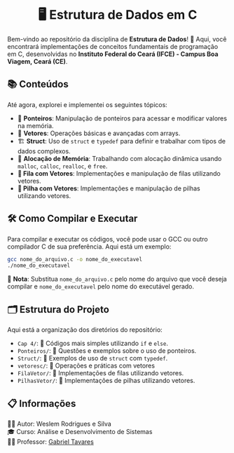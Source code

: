 <h1 align="center">🖥️ Estrutura de Dados em C</h1>

Bem-vindo ao repositório da disciplina de **Estrutura de Dados**! 🚀 Aqui, você encontrará implementações de conceitos fundamentais de programação em C, desenvolvidas no **Instituto Federal do Ceará (IFCE) - Campus Boa Viagem, Ceará (CE)**.

## 📚 Conteúdos

Até agora, explorei e implementei os seguintes tópicos:

- 🔗 **Ponteiros**: Manipulação de ponteiros para acessar e modificar valores na memória.
- 🧮 **Vetores**: Operações básicas e avançadas com arrays.
- 🏗️ **Struct**: Uso de `struct` e `typedef` para definir e trabalhar com tipos de dados complexos.
- 💾 **Alocação de Memória**: Trabalhando com alocação dinâmica usando `malloc`, `calloc`, `realloc`, e `free`.
- **🚶 Fila com Vetores**: Implementações e manipulação de filas utilizando vetores.
- **🧱 Pilha com Vetores**: Implementações e manipulação de pilhas utilizando vetores.

## 🛠️ Como Compilar e Executar

Para compilar e executar os códigos, você pode usar o GCC ou outro compilador C de sua preferência. Aqui está um exemplo:

```bash
gcc nome_do_arquivo.c -o nome_do_executavel
./nome_do_executavel
```

📌 **Nota**: Substitua `nome_do_arquivo.c` pelo nome do arquivo que você deseja compilar e `nome_do_executavel` pelo nome do executável gerado.

## 🗂️ Estrutura do Projeto

Aqui está a organização dos diretórios do repositório:

- `Cap 4/`: 📁 Códigos mais simples utilizando `if` e `else`.
- `Ponteiros/`: 📁 Questões e exemplos sobre o uso de ponteiros.
- `Struct/`: 📁 Exemplos de uso de `struct` com `typedef`.
- `vetoresc/`: 📁 Operações e práticas com vetores
- `FilaVetor/`: 📁 Implementações de filas utilizando vetores.
- `PilhasVetor/`: 📁 Implementações de pilhas utilizando vetores.

## 📋 Informações

🧑‍💻 Autor: Weslem Rodrigues e Silva  
🎓 Curso: Análise e Desenvolvimento de Sistemas  
👨‍🏫 Professor: [Gabriel Tavares](https://github.com/gabruektavaresmelo)
